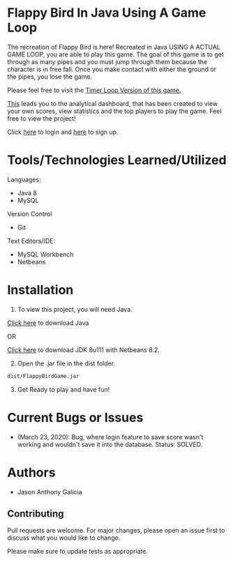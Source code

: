 # Flappy Bird In Java Using A Game Loop

The recreation of Flappy Bird is here! Recreated in Java USING A ACTUAL GAME LOOP, you are able to play this game.
The goal of this game is to get through as many pipes and you must jump through them because the character is in free fall. Once you make contact
with either the ground or the pipes, you lose the game.

Please feel free to visit the [Timer Loop Version of this game.](https://github.com/jasongalicia/Flappy-Bird-Game-Java-Timer-Loop)

[This](https://github.com/jasongalicia/Fbird-Analytics-Dashboard) leads you to the analytical dashboard, that has been created to view your own scores,
view statistics and the top players to play the game. Feel free to view the project!

Click [here](https://fbird-analytical-dashboard.herokuapp.com/login) to login and [here](https://fbird-analytical-dashboard.herokuapp.com/signup) to sign up. 

# Tools/Technologies Learned/Utilized

Languages:
- Java 8 
- MySQL

Version Control
- Git

Text Editors/IDE:
- MySQL Workbench
- Netbeans

# Installation
1. To view this project, you will need Java.

[Click here](https://www.java.com/en/download/) to download Java 

OR

[Click here](https://www.java.com/en/download/) to download JDK 8u111 with Netbeans 8.2. 

2. Open the .jar file in the dist folder.

```bash
dist/FlappyBirdGame.jar
```

3. Get Ready to play and have fun!

# Current Bugs or Issues
- (March 23, 2020): Bug, where login feature to save score wasn't working and wouldn't save it into the database.
Status: SOLVED.

# Authors
- Jason Anthony Galicia

## Contributing
Pull requests are welcome. For major changes, please open an issue first to discuss what you would like to change.

Please make sure to update tests as appropriate.
